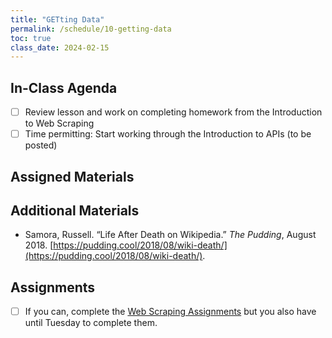 ```yaml
---
title: "GETting Data"
permalink: /schedule/10-getting-data
toc: true
class_date: 2024-02-15
---
```


## In-Class Agenda

- [ ] Review lesson and work on completing homework from the Introduction to Web Scraping
- [ ] Time permitting: Start working through the Introduction to APIs (to be posted)

## Assigned Materials

## Additional Materials

- Samora, Russell. “Life After Death on Wikipedia.” *The Pudding*, August 2018. [https://pudding.cool/2018/08/wiki-death/](https://pudding.cool/2018/08/wiki-death/). 

## Assignments

- [ ] If you can, complete the [Web Scraping Assignments]({{site.baseurl}}/materials/creating-curating-humanities-data/05-web-scraping#web-scraping-assignments) but you also have until Tuesday to complete them.